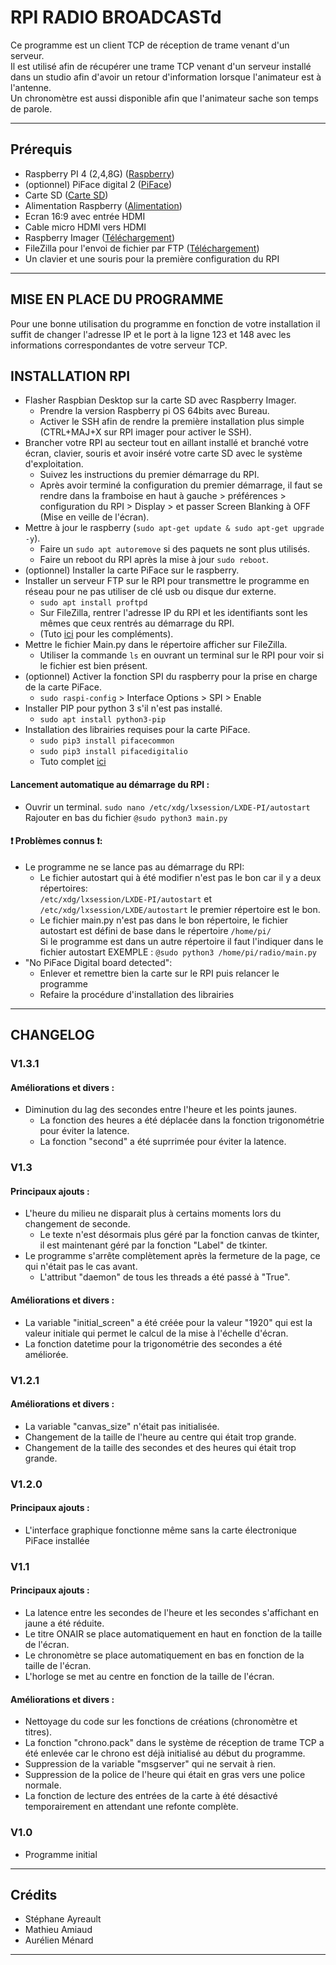# RPI RADIO BROADCASTd

Ce programme est un client TCP de réception de trame venant d'un serveur.  
Il est utilisé afin de récupérer une trame TCP venant d'un serveur installé dans un studio afin d'avoir un retour d'information lorsque l'animateur est à l'antenne.  
Un chronomètre est aussi disponible afin que l'animateur sache son temps de parole.  

***

## Prérequis
- Raspberry PI 4 (2,4,8G) ([Raspberry](https://www.kubii.fr/cartes-raspberry-pi/2772-nouveau-raspberry-pi-4-modele-b-4gb-kubii-0765756931182.html))
- (optionnel) PiFace digital 2 ([PiFace](https://shop.mchobby.be/fr/pi-hats/221-piface-digital-2-pour-raspberry-pi-3232100002210.html))
- Carte SD ([Carte SD](https://www.amazon.fr/SanDisk-M%C3%A9moire-microSDHC-Adaptateur-homologu%C3%A9e/dp/B08GY9NYRM/ref=sr_1_7?__mk_fr_FR=%C3%85M%C3%85%C5%BD%C3%95%C3%91&crid=3GQ2WS313G7WF&keywords=carte%2Bsd%2Bmicro%2B32&qid=1655934994&sprefix=carte%2Bsd%2Bmicro%2B32%2Caps%2C73&sr=8-7&th=1))
- Alimentation Raspberry ([Alimentation](https://www.kubii.fr/alimentations/2678-alimentation-officielle-usb-type-c-raspberry-pi-3272496300002.html))
- Ecran 16:9 avec entrée HDMI
- Cable micro HDMI vers HDMI
- Raspberry Imager ([Téléchargement](https://www.raspberrypi.com/software/))
- FileZilla pour l'envoi de fichier par FTP ([Téléchargement](https://filezilla-project.org/download.php?type=client))
- Un clavier et une souris pour la première configuration du RPI
***
## MISE EN PLACE DU PROGRAMME
Pour une bonne utilisation du programme en fonction de votre installation il suffit de changer l'adresse IP et le port à la ligne 123 et 148
avec les informations correspondantes de votre serveur TCP.
## INSTALLATION RPI

- Flasher Raspbian Desktop sur la carte SD avec Raspberry Imager.
  - Prendre la version Raspberry pi OS 64bits avec Bureau.
  - Activer le SSH afin de rendre la première installation plus simple (CTRL+MAJ+X sur RPI imager pour activer le SSH).
- Brancher votre RPI au secteur tout en aillant installé et branché votre écran, clavier, souris et avoir inséré votre carte SD avec le système d'exploitation.
  - Suivez les instructions du premier démarrage du RPI.
  - Après avoir terminé la configuration du premier démarrage, il faut se rendre dans la framboise en haut à gauche > préférences > configuration du RPI > Display > et passer Screen Blanking à OFF (Mise en veille de l'écran).
- Mettre à jour le raspberry (`sudo apt-get update & sudo apt-get upgrade -y`).
  - Faire un `sudo apt autoremove` si des paquets ne sont plus utilisés.
  - Faire un reboot du RPI après la mise à jour `sudo reboot`.
- (optionnel) Installer la carte PiFace sur le raspberry.
- Installer un serveur FTP sur le RPI pour transmettre le programme en réseau pour ne pas utiliser de clé usb ou disque dur externe.
  - `sudo apt install proftpd`
  - Sur FileZilla, rentrer l'adresse IP du RPI et les identifiants sont les mêmes que ceux rentrés au démarrage du RPI.
  - (Tuto [ici](https://raspberry-pi.fr/installer-serveur-ftp-raspberry-pi/) pour les compléments).
- Mettre le fichier Main.py dans le répertoire afficher sur FileZilla.
  - Utiliser la commande `ls` en ouvrant un terminal sur le RPI pour voir si le fichier est bien présent.
- (optionnel) Activer la fonction SPI du raspberry pour la prise en charge de la carte PiFace.
  - `sudo raspi-config` > Interface Options > SPI > Enable
- Installer PIP pour python 3 s'il n'est pas installé.
  - `sudo apt install python3-pip`
- Installation des librairies requises pour la carte PiFace.
  - `sudo pip3 install pifacecommon`
  - `sudo pip3 install pifacedigitalio`
  - Tuto complet [ici](https://github.com/piface/pifacedigitalio)

#### Lancement automatique au démarrage du RPI :
- Ouvrir un terminal.
`sudo nano /etc/xdg/lxsession/LXDE-PI/autostart`  
Rajouter en bas du fichier `@sudo python3 main.py`
#### ❗ Problèmes connus ❗:
- Le programme ne se lance pas au démarrage du RPI:
  - Le fichier autostart qui à été modifier n'est pas le bon car il y a deux répertoires:    
  `/etc/xdg/lxsession/LXDE-PI/autostart` et `/etc/xdg/lxsession/LXDE/autostart` le premier répertoire est le bon.
  - Le fichier main.py n'est pas dans le bon répertoire, le fichier autostart est défini de base dans le répertoire `/home/pi/`  
  Si le programme est dans un autre répertoire il faut l'indiquer dans le fichier autostart EXEMPLE : `@sudo python3 /home/pi/radio/main.py`
- "No PiFace Digital board detected":
  - Enlever et remettre bien la carte sur le RPI puis relancer le programme
  - Refaire la procédure d'installation des librairies

***
## CHANGELOG
### V1.3.1
#### **Améliorations et divers :**
- Diminution du lag des secondes entre l'heure et les points jaunes.
  - La fonction des heures a été déplacée dans la fonction trigonométrie pour éviter la latence.
  - La fonction "second" a été suprrimée pour éviter la latence.
### V1.3
#### **Principaux ajouts :**
- L'heure du milieu ne disparait plus à certains moments lors du changement de seconde.
  - Le texte n'est désormais plus géré par la fonction canvas de tkinter, il est maintenant géré par la fonction "Label" de tkinter.
- Le programme s'arrête complètement après la fermeture de la page, ce qui n'était pas le cas avant.
  - L'attribut "daemon" de tous les threads a été passé à "True".
#### **Améliorations et divers :**
- La variable "initial_screen" a été créée pour la valeur "1920" qui est la valeur initiale qui permet le calcul de la mise à l'échelle d'écran.
- La fonction datetime pour la trigonométrie des secondes a été améliorée.
### V1.2.1
#### **Améliorations et divers :**
- La variable "canvas_size" n'était pas initialisée.
- Changement de la taille de l'heure au centre qui était trop grande.
- Changement de la taille des secondes et des heures qui était trop grande.
### V1.2.0
#### **Principaux ajouts :**
- L'interface graphique fonctionne même sans la carte électronique PiFace installée

### V1.1
#### **Principaux ajouts :**
- La latence entre les secondes de l'heure et les secondes s'affichant en jaune a été réduite.
- Le titre ONAIR se place automatiquement en haut en fonction de la taille de l'écran.
- Le chronomètre se place automatiquement en bas en fonction de la taille de l'écran.
- L'horloge se met au centre en fonction de la taille de l'écran.
#### **Améliorations et divers :**
- Nettoyage du code sur les fonctions de créations (chronomètre et titres).
- La fonction "chrono.pack" dans le système de réception de trame TCP a été enlevée car le chrono est déjà initialisé au début du programme.
- Suppression de la variable "msgserver" qui ne servait à rien.
- Suppression de la police de l'heure qui était en gras vers une police normale.
- La fonction de lecture des entrées de la carte à été désactivé temporairement en attendant une refonte complète.

### V1.0
- Programme initial
***

## Crédits
- Stéphane Ayreault
- Mathieu Amiaud
- Aurélien Ménard
***


